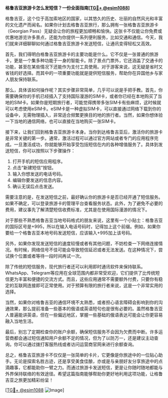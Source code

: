 **格鲁吉亚旅游卡怎么发短信？一份全面指南[[TG💪+ @esim1088](https://t.me/s/esim1088)]**

格鲁吉亚，这个位于高加索地区的国家，以其悠久的历史、壮丽的自然风光和丰富的文化遗产而闻名。如果你计划去格鲁吉亚旅行，那么拥有一张格鲁吉亚旅游卡（Georgian Pass）无疑会让你的旅程更加顺畅和愉快。这张卡不仅能让你免费或优惠地游览许多景点，还能为你提供一系列便利服务，比如交通和通信。今天，我们就来详细聊聊如何通过格鲁吉亚旅游卡发送短信，让通讯变得轻松又高效。

首先，我们得明白格鲁吉亚旅游卡的主要功能是什么。它不仅是一张普通的旅游卡，更是一个集多种功能于一身的智能卡。除了景点门票外，它还涵盖了交通卡的功能，甚至在某些情况下还能作为支付工具使用。对于游客来说，这无疑是省时又省钱的好选择。而其中的一项重要功能就是提供短信服务，帮助你在异国他乡与家人朋友保持联系。

那么，具体该如何操作呢？其实步骤非常简单，几乎可以说是手把手教。首先，你需要确保你的手机已经插入了支持国际漫游的SIM卡，或者你已经在本地购买了当地的SIM卡。如果你是短期旅行者，可能觉得携带多张SIM卡有些麻烦，这时候就可以考虑使用eSIM卡。eSIM卡是一种虚拟SIM卡，可以直接通过网络下载到你的设备中，无需物理插入，非常适合频繁更换目的地的旅行者。当然，如果你想体验一下当地的通信网络，也可以直接在当地购买一张SIM卡。

接下来，让我们回到格鲁吉亚旅游卡本身。当你到达格鲁吉亚后，激活你的旅游卡是非常关键的第一步。通常，激活过程可以通过官方网站或者专门的应用程序完成。一旦激活成功，你就能够开始享受包括短信在内的各种增值服务了。具体到发送短信，你可以按照以下步骤操作：

1. 打开手机的短信应用程序。
2. 点击“新建短信”按钮。
3. 输入你想发送的电话号码。
4. 编辑你要发送的信息内容。
5. 确认无误后点击发送。

需要注意的是，在发送短信之前，最好确认你的旅游卡是否已经开通了短信服务。如果不确定，可以登录旅游卡的管理平台查看服务状态。此外，为了避免不必要的费用，建议事先了解清楚短信收费标准，尤其是在使用国际漫游的情况下。

对于那些不熟悉格鲁吉亚当地号码格式的朋友来说，这里有一个小贴士：格鲁吉亚的国际区号是+995，所以在输入电话号码时，记得加上这个前缀。例如，如果你要给一个格鲁吉亚本地号码发送短信，应该输入+995加上该号码。

另外，如果你发现发送短信的速度较慢或者有其他问题，不妨检查一下网络连接情况。有时候，网络信号不佳可能会导致短信延迟或者无法发送。在这种情况下，尝试换个位置或者等待一段时间再试一次。

除了传统的短信服务，现代旅行者还可以利用即时通讯软件来保持联系。WhatsApp、Telegram等应用在全球范围内都非常受欢迎，它们提供了比传统短信更为丰富和便捷的交流方式。而且，这些应用通常不需要额外付费，只要你有稳定的互联网连接即可正常使用。对于预算有限的旅行者来说，这是一个非常实用的选择。

当然，如果你对格鲁吉亚的通信环境不太熟悉，或者担心语言障碍会影响到你的沟通效果，那么提前准备一些基本的俄语或英语短句也是很有必要的。虽然格鲁吉亚人普遍能讲英语，但在一些偏远地区，掌握一些基础的俄语表达可能会让你更容易融入当地生活。

最后，别忘了定期检查你的账户余额，确保短信服务不会因为欠费而中断。许多运营商都会通过短信通知用户余额不足的情况，但为了以防万一，还是建议主动查询。你可以通过拨打客服热线或者访问运营商官网来进行余额查询。

总之，格鲁吉亚旅游卡不仅仅是一张简单的卡片，它更像是你旅途中的一位贴心助手。无论是探索名胜古迹，还是享受美食佳酿，亦或是与亲朋好友分享旅途中的点滴趣事，它都能助你一臂之力。而通过旅游卡发送短信，更是让你随时随地都能与外界保持联络的有效途径。希望这篇指南能够帮助你更好地利用这项功能，让格鲁吉亚之旅更加精彩纷呈！

[[TG💪+ @esim1088](https://t.me/s/esim1088) ![Image](https://i.postimg.cc/4NQfJmqS/Snipaste-2025-05-13-00-14-12.png)]